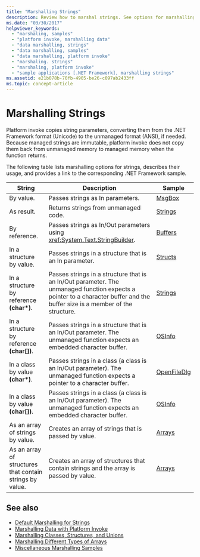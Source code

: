 ```yaml
---
title: "Marshalling Strings"
description: Review how to marshal strings. See options for marshalling strings by value or reference, as a result, in a structure or class by value or reference, and more.
ms.date: "03/30/2017"
helpviewer_keywords: 
  - "marshaling, samples"
  - "platform invoke, marshalling data"
  - "data marshalling, strings"
  - "data marshalling, samples"
  - "data marshalling, platform invoke"
  - "marshaling. strings"
  - "marshaling, platform invoke"
  - "sample applications [.NET Framework], marshalling strings"
ms.assetid: e21b078b-70fb-4905-be26-c097ab2433ff
ms.topic: concept-article
---
```

# Marshalling Strings

Platform invoke copies string parameters, converting them from the .NET Framework format (Unicode) to the unmanaged format (ANSI), if needed. Because managed strings are immutable, platform invoke does not copy them back from unmanaged memory to managed memory when the function returns.  
  
 The following table lists marshalling options for strings, describes their usage, and provides a link to the corresponding .NET Framework sample.  
  
|String|Description|Sample|  
|------------|-----------------|------------|  
|By value.|Passes strings as In parameters.|[MsgBox](msgbox-sample.md)|  
|As result.|Returns strings from unmanaged code.|[Strings](/previous-versions/dotnet/netframework-4.0/e765dyyy(v=vs.100))|  
|By reference.|Passes strings as In/Out parameters using <xref:System.Text.StringBuilder>.|[Buffers](/previous-versions/dotnet/netframework-4.0/x3txb6xc(v=vs.100))|  
|In a structure by value.|Passes strings in a structure that is an In parameter.|[Structs](/previous-versions/dotnet/netframework-4.0/eadtsekz(v=vs.100))|  
|In a structure by reference **(char\*)**.|Passes strings in a structure that is an In/Out parameter. The unmanaged function expects a pointer to a character buffer and the buffer size is a member of the structure.|[Strings](/previous-versions/dotnet/netframework-4.0/e765dyyy(v=vs.100))|  
|In a structure by reference **(char[])**.|Passes strings in a structure that is an In/Out parameter. The unmanaged function expects an embedded character buffer.|[OSInfo](/previous-versions/dotnet/netframework-4.0/795sy883(v=vs.100))|  
|In a class by value **(char\*)**.|Passes strings in a class (a class is an In/Out parameter). The unmanaged function expects a pointer to a character buffer.|[OpenFileDlg](/previous-versions/dotnet/netframework-4.0/w5tyztk9(v=vs.100))|  
|In a class by value **(char[])**.|Passes strings in a class (a class is an In/Out parameter). The unmanaged function expects an embedded character buffer.|[OSInfo](/previous-versions/dotnet/netframework-4.0/795sy883(v=vs.100))|  
|As an array of strings by value.|Creates an array of strings that is passed by value.|[Arrays](marshalling-different-types-of-arrays.md)|  
|As an array of structures that contain strings by value.|Creates an array of structures that contain strings and the array is passed by value.|[Arrays](marshalling-different-types-of-arrays.md)|  
  
## See also

- [Default Marshalling for Strings](default-marshalling-for-strings.md)
- [Marshalling Data with Platform Invoke](marshalling-data-with-platform-invoke.md)
- [Marshalling Classes, Structures, and Unions](marshalling-classes-structures-and-unions.md)
- [Marshalling Different Types of Arrays](marshalling-different-types-of-arrays.md)
- [Miscellaneous Marshalling Samples](/previous-versions/dotnet/netframework-4.0/ss9sb93t(v=vs.100))

